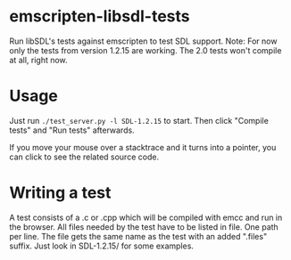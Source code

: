 emscripten-libsdl-tests
=======================

Run libSDL's tests against emscripten to test SDL support.
Note: For now only the tests from version 1.2.15 are working.
The 2.0 tests won't compile at all, right now.


Usage
=====

Just run ```./test_server.py -l SDL-1.2.15``` to start.
Then click "Compile tests" and "Run tests" afterwards.

If you move your mouse over a stacktrace and it turns into a pointer, you can click to see
the related source code.


Writing a test
==============

A test consists of a .c or .cpp which will be compiled with emcc and run in the browser.
All files needed by the test have to be listed in file. One path per line. The file gets
the same name as the test with an added ".files" suffix.
Just look in SDL-1.2.15/ for some examples.